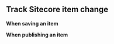 Track Sitecore item change
------------------------------

**When saving an item**



**When publishing an item**

